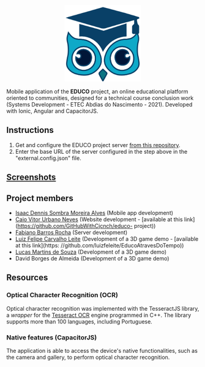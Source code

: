<div align="center">
    <img src="https://github.com/IsaacDennis/EDUCOMobile/blob/master/src/assets/educo-logo.svg?raw=true" alt="Project Logo" width="200px" height=" 200px">
</div>

Mobile application of the **EDUCO** project, an online educational platform oriented to communities, designed for a technical course conclusion work (Systems Development - ETEC Abdias do Nascimento - 2021). Developed with Ionic, Angular and CapacitorJS.
## Instructions
1. Get and configure the EDUCO project server [from this repository](https://github.com/yDanonin/API_educo).
2. Enter the base URL of the server configured in the step above in the "external.config.json" file.
## [Screenshots](https://isaacdennis.github.io/projects/educo.html#screenshots)
## Project members
- [Isaac Dennis Sombra Moreira Alves](https://www.linkedin.com/in/isaac-dennis-sombra-5b450b223/) (Mobile app development)
- [Caio Vitor Urbano Neves](https://www.linkedin.com/in/caio-vitor-260a231a7/) (Website development - [available at this link](https://github.com/GitHubWithCjcnch/educo- project))
- [Fabiano Barros Rocha](https://www.linkedin.com/in/fabiano-rocha-84a581200/) (Server development)
- [Luiz Felipe Carvalho Leite](https://www.linkedin.com/in/luiz-felipe-carvalho-leite-2492b81b6/) (Development of a 3D game demo - [available at this link](https: //github.com/luizfeleite/EducoAtravesDoTempo))
- [Lucas Martins de Souza](https://www.linkedin.com/in/lucas-souza-b91157222/) (Development of a 3D game demo)
- David Borges de Almeida (Development of a 3D game demo)

## Resources
### Optical Character Recognition (OCR)
Optical character recognition was implemented with the TesseractJS library, a _wrapper_ for the [Tesseract OCR](https://github.com/tesseract-ocr/tesseract) engine programmed in C++. The library supports more than 100 languages, including Portuguese.
### Native features (CapacitorJS)
The application is able to access the device's native functionalities, such as the camera and gallery, to perform optical character recognition.
